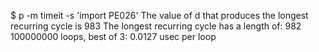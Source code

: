 $ p -m timeit -s 'import PE026'
The value of d that produces the longest recurring cycle is 983
The longest recurring cycle has a length of: 982
100000000 loops, best of 3: 0.0127 usec per loop
